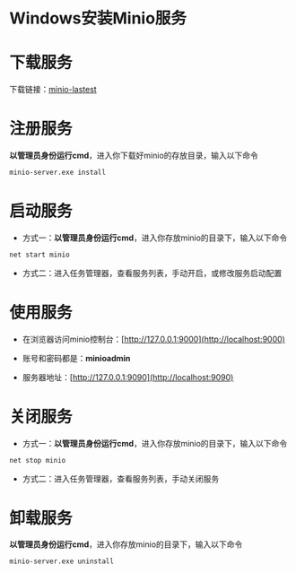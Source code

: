 # Windows安装Minio服务

# 下载服务

下载链接：[minio-lastest](https://github.com/hexiang10/minio/releases/download/lastest/minio-lastest.7z?_blank)

# 注册服务

**以管理员身份运行cmd**，进入你下载好minio的存放目录，输入以下命令

```bash
minio-server.exe install
```

# 启动服务

- 方式一：**以管理员身份运行cmd**，进入你存放minio的目录下，输入以下命令

```bash
net start minio
```

- 方式二：进入任务管理器，查看服务列表，手动开启，或修改服务启动配置

# 使用服务

- 在浏览器访问minio控制台：[http://127.0.0.1:9000](http://localhost:9000)

- 账号和密码都是：**minioadmin**

- 服务器地址：[http://127.0.0.1:9090](http://localhost:9090)

# 关闭服务

- 方式一：**以管理员身份运行cmd**，进入你存放minio的目录下，输入以下命令

```bash
net stop minio
```

- 方式二：进入任务管理器，查看服务列表，手动关闭服务

# 卸载服务

**以管理员身份运行cmd**，进入你存放minio的目录下，输入以下命令

```bash
minio-server.exe uninstall
```

